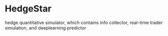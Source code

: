 # HedgeStar
hedge quantitative simulator, which contains info collector, real-time trader simulation, and deeplearning predictor 
